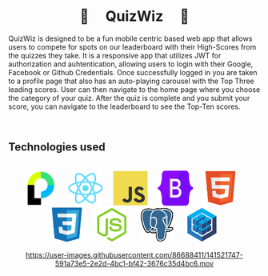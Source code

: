 **<h1 align="center"> :crystal_ball: &nbsp;&nbsp;&nbsp; **QuizWiz** &nbsp;&nbsp;&nbsp; :crystal_ball:  </h1>**


QuizWiz is designed to be a fun mobile centric based web app that allows users to compete for spots on our leaderboard with their High-Scores from the quizzes they take. It is a responsive app that utilizes JWT for authorization and auhtentication, allowing users to login with their Google, Facebook or Github Credentials. Once successfully logged in you are taken to a profile page that also has an auto-playing carousel with the Top Three leading scores.
User can then navigate to the home page where you choose the category of your quiz. After the quiz is complete and you submit your score, you can navigate to the leaderboard to see the Top-Ten scores. 
 
<br />

<h2>Technologies used</h2>
<br />
  
<div align='center'>
  <img  width="70" height="70" src="https://github.com/AntonioShaw/capstone-project/blob/wizard/1passport-1.png" />
 &nbsp;&nbsp;&nbsp;
  <img  width="70" height="70" src="https://github.com/AntonioShaw/capstone-project/blob/wizard/react-original.svg" />
 &nbsp;&nbsp;&nbsp;
 <img  width="70"height="70" src="https://github.com/AntonioShaw/capstone-project/blob/wizard/javascript-original.svg" />
 &nbsp;&nbsp;&nbsp;
  <img  width="70" height="70" src="https://github.com/AntonioShaw/capstone-project/blob/wizard/bootstrap-original.svg" />
 &nbsp;&nbsp;&nbsp;
  <img  width="70" height="70" src="https://github.com/AntonioShaw/capstone-project/blob/wizard/html5-original.svg"  />
 &nbsp;&nbsp;&nbsp;
  <img  width="70" height="70" src="https://github.com/AntonioShaw/capstone-project/blob/wizard/css3-original.svg" />
 &nbsp;&nbsp;&nbsp;
  <img  width="70" height="70" src="https://github.com/AntonioShaw/capstone-project/blob/wizard/nodejs-original.svg" />
  &nbsp;&nbsp;&nbsp;
  <img  width="70" height="70" src="https://github.com/AntonioShaw/capstone-project/blob/wizard/postgresql-original.svg"    />
 &nbsp;&nbsp;&nbsp;
  <img  width="70" height="70" src="https://github.com/AntonioShaw/capstone-project/blob/wizard/sequelize-original.svg"    />
 <br />



https://user-images.githubusercontent.com/86688411/141521747-591a73e5-2e2d-4bc1-bf42-3676c35d4bc6.mov





 <br />
 <br />
